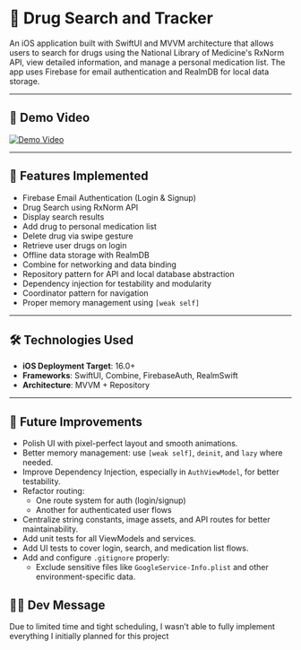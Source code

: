 # 💊 Drug Search and Tracker

An iOS application built with SwiftUI and MVVM architecture that allows users to search for drugs using the National Library of Medicine's RxNorm API, view detailed information, and manage a personal medication list. The app uses Firebase for email authentication and RealmDB for local data storage.

---

## 📸 Demo Video


[![Demo Video](https://img.youtube.com/vi/Or_hiWFpU78/0.jpg)](https://youtu.be/Or_hiWFpU78)




---

## 🧩 Features Implemented

-  Firebase Email Authentication (Login & Signup)
-  Drug Search using RxNorm API
-  Display search results
-  Add drug to personal medication list
-  Delete drug via swipe gesture
-  Retrieve user drugs on login
-  Offline data storage with RealmDB
-  Combine for networking and data binding
-  Repository pattern for API and local database abstraction
-  Dependency injection for testability and modularity
-  Coordinator pattern for navigation
-  Proper memory management using `[weak self]`
  
---

## 🛠️ Technologies Used
- **iOS Deployment Target**: 16.0+
- **Frameworks**: SwiftUI, Combine, FirebaseAuth, RealmSwift
- **Architecture**: MVVM + Repository

---
## 🚀 Future Improvements

- Polish UI with pixel-perfect layout and smooth animations.  
- Better memory management: use `[weak self]`, `deinit`, and `lazy` where needed.  
- Improve Dependency Injection, especially in `AuthViewModel`, for better testability.  
- Refactor routing:  
  - One route system for auth (login/signup)  
  - Another for authenticated user flows  
- Centralize string constants, image assets, and API routes for better maintainability.  
- Add unit tests for all ViewModels and services.  
- Add UI tests to cover login, search, and medication list flows.  
- Add and configure `.gitignore` properly:  
  - Exclude sensitive files like `GoogleService-Info.plist` and other environment-specific data.  


## 🧑‍💻 Dev Message
Due to limited time and tight scheduling, I wasn’t able to fully implement everything I initially planned for this project

